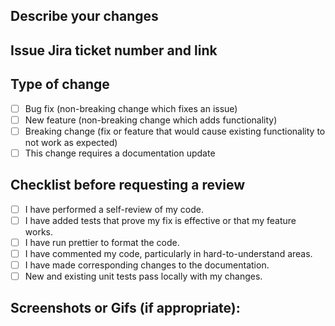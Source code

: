 ## Describe your changes

<!--- Please include a summary of the changes and the related issue. Please also include relevant motivation and context. List any dependencies that are required for this change. -->

## Issue Jira ticket number and link

## Type of change

<!--- Please delete options that are not relevant. -->

- [ ] Bug fix (non-breaking change which fixes an issue)
- [ ] New feature (non-breaking change which adds functionality)
- [ ] Breaking change (fix or feature that would cause existing functionality to not work as expected)
- [ ] This change requires a documentation update

## Checklist before requesting a review

- [ ] I have performed a self-review of my code.
- [ ] I have added tests that prove my fix is effective or that my feature works.
- [ ] I have run prettier to format the code.
- [ ] I have commented my code, particularly in hard-to-understand areas.
- [ ] I have made corresponding changes to the documentation.
- [ ] New and existing unit tests pass locally with my changes.

## Screenshots or Gifs (if appropriate):

<!-- Gifs can be created using ShareX -->
